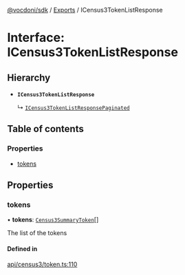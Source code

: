 [@vocdoni/sdk](/sdk) / [Exports](../modules) / ICensus3TokenListResponse

# Interface: ICensus3TokenListResponse

## Hierarchy

- **`ICensus3TokenListResponse`**

  ↳ [`ICensus3TokenListResponsePaginated`](ICensus3TokenListResponsePaginated)

## Table of contents

### Properties

- [tokens](ICensus3TokenListResponse#tokens)

## Properties

### tokens

• **tokens**: [`Census3SummaryToken`](../modules#census3summarytoken)[]

The list of the tokens

#### Defined in

[api/census3/token.ts:110](https://github.com/vocdoni/vocdoni-sdk/blob/9e24a20/src/api/census3/token.ts#L110)

